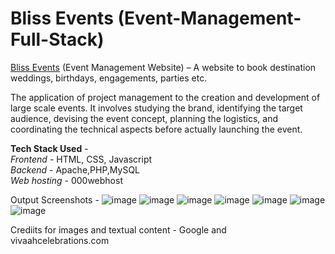 # Bliss Events (Event-Management-Full-Stack)
[Bliss Events](https://blissevent.000webhostapp.com/) (Event Management Website) – A website to book destination weddings, birthdays, engagements, parties etc.

The application of project management to the creation and development of large scale events. It involves studying the brand, identifying the target audience, devising the event concept, planning the logistics, and coordinating the technical aspects before actually launching the event.

__Tech Stack Used__ -  
*Frontend* - HTML, CSS, Javascript  
*Backend* - Apache,PHP,MySQL  
*Web hosting* - 000webhost    

Output Screenshots - 
![image](https://user-images.githubusercontent.com/60417905/212525310-529adc61-f5d6-42bc-8ee1-0d8a4df2d1bc.png)
![image](https://user-images.githubusercontent.com/60417905/212525312-63bcc89d-1a1c-4c0e-903a-07b50efd8550.png)
![image](https://user-images.githubusercontent.com/60417905/212525322-53b4e900-65c5-4073-8991-bc8a4b98e51c.png)
![image](https://user-images.githubusercontent.com/60417905/212525326-9bf019cf-a045-4b33-9128-1ea22214520d.png)
![image](https://user-images.githubusercontent.com/60417905/212525332-82da6813-876d-466e-8a24-f81b8afc3b63.png)
![image](https://user-images.githubusercontent.com/60417905/212525350-acb575f6-eb9b-4e1c-bb88-7b1cfecdb385.png)
![image](https://user-images.githubusercontent.com/60417905/212525354-59805353-03ec-4c26-9353-9b93d92314fa.png)

Crediits for images and textual content - Google and vivaahcelebrations.com
